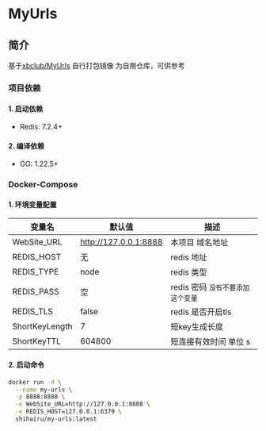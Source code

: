 # MyUrls

## 简介
基于[xbclub/MyUrls](https://github.com/xbclub/MyUrls) 自行打包镜像
为自用仓库，可供参考
### 项目依赖

#### 1. 启动依赖

- Redis: 7.2.4+

#### 2. 编译依赖

- GO: 1.22.5+

### Docker-Compose

#### 1. 环境变量配置

| 变量名            | 默认值                   | 描述                    |
|----------------|-----------------------|-----------------------|
| WebSite_URL    | http://127.0.0.1:8888 | 本项目 域名地址              |
| REDIS_HOST     | 无                     | redis 地址              |
| REDIS_TYPE     | node                  | redis 类型              |
| REDIS_PASS     | 空                     | redis 密码 `没有不要添加这个变量` |
| REDIS_TLS      | false                 | redis 是否开启tls         |
| ShortKeyLength | 7                     | 短key生成长度              |
| ShortKeyTTL    | 604800                | 短连接有效时间  单位 s         |

#### 2. 启动命令

```bash
docker run -d \
  --name my-urls \
  -p 8888:8888 \
  -e WebSite_URL=http://127.0.0.1:8888 \
  -e REDIS_HOST=127.0.0.1:6379 \
  shihairu/my-urls:latest
```
